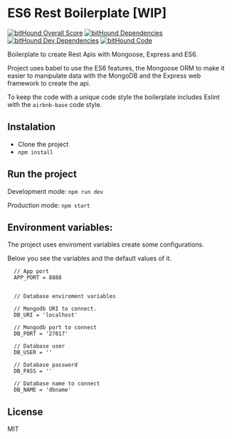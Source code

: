 # ES6 Rest Boilerplate [WIP]
[![bitHound Overall Score](https://www.bithound.io/github/matheusrocha89/es6-rest-boilerplate/badges/score.svg)](https://www.bithound.io/github/matheusrocha89/es6-rest-boilerplate)
[![bitHound Dependencies](https://www.bithound.io/github/matheusrocha89/es6-rest-boilerplate/badges/dependencies.svg)](https://www.bithound.io/github/matheusrocha89/es6-rest-boilerplate/master/dependencies/npm)
[![bitHound Dev Dependencies](https://www.bithound.io/github/matheusrocha89/es6-rest-boilerplate/badges/devDependencies.svg)](https://www.bithound.io/github/matheusrocha89/es6-rest-boilerplate/master/dependencies/npm)
[![bitHound Code](https://www.bithound.io/github/matheusrocha89/es6-rest-boilerplate/badges/code.svg)](https://www.bithound.io/github/matheusrocha89/es6-rest-boilerplate)


Boilerplate to create Rest Apis with Mongoose, Express and ES6.

Project uses babel to use the ES6 features, the Mongoose ORM to
make it easier to manipulate data with the MongoDB and the Express
web framework to create the api.

To keep the code with a unique code style the boilerplate includes
Eslint with the `airbnb-base` code style.

## Instalation
 - Clone the project
 - `npm install`

## Run the project
Development mode: `npm run dev`

Production mode: `npm start`

## Environment variables:
The project uses enviroment variables create some configurations.

Below you see the variables and the default values of it.
```
  // App port
  APP_PORT = 8888


  // Database enviroment variables

  // Mongodb URI to connect.
  DB_URI = 'localhost'

  // Mongodb port to connect
  DB_PORT = '27017'

  // Database user
  DB_USER = ''

  // Database password
  DB_PASS = ''

  // Database name to connect
  DB_NAME = 'dbname'
```

## License

MIT
